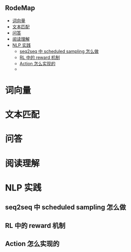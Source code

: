 **RodeMap**
---
<!-- TOC -->

- [词向量](#词向量)
- [文本匹配](#文本匹配)
- [问答](#问答)
- [阅读理解](#阅读理解)
- [NLP 实践](#nlp-实践)
  - [seq2seq 中 scheduled sampling 怎么做](#seq2seq-中-scheduled-sampling-怎么做)
  - [RL 中的 reward 机制](#rl-中的-reward-机制)
  - [Action 怎么实现的](#action-怎么实现的)
  - [](#)

<!-- /TOC -->

# 词向量

# 文本匹配

# 问答

# 阅读理解

# NLP 实践
## seq2seq 中 scheduled sampling 怎么做

## RL 中的 reward 机制

## Action 怎么实现的

## 